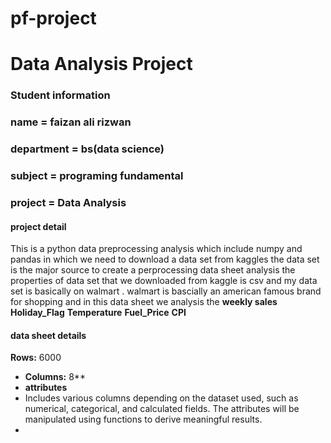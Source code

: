 # pf-project
#  Data Analysis Project
### Student information
### name = faizan ali rizwan 
###  department = bs(data science)
###  subject = programing fundamental 
###  project =  Data Analysis

#### project detail 
This is a python data preprocessing analysis which include numpy and pandas in which we need to download a data set from kaggles  the data set is the  major source to create a perprocessing data sheet analysis the properties of data set that we downloaded from kaggle is csv and my data set is basically on walmart . walmart is bascially an american famous brand for shopping and in this data sheet we analysis the  **weekly sales**  **Holiday_Flag** **Temperature** **Fuel_Price**
  **CPI** 

#### data sheet details
 **Rows:** 6000
- **Columns:** 8**
-  **attributes**
-  Includes various columns depending on the dataset used, such as numerical, categorical, and calculated fields. The attributes will be manipulated using functions to derive meaningful results.
-  


  
